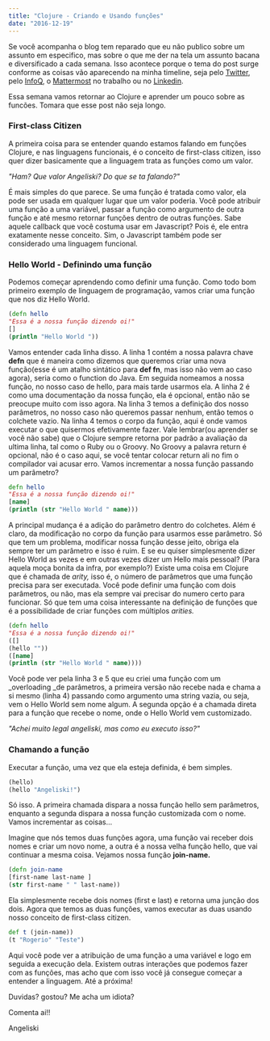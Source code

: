 ```yaml
---
title: "Clojure - Criando e Usando funções"
date: "2016-12-19"
---
```


Se você acompanha o blog tem reparado que eu não publico sobre um assunto em especifico, mas sobre o que me der na tela um assunto bacana e diversificado a cada semana. Isso acontece porque o tema do post surge conforme as coisas vão aparecendo na minha timeline, seja pelo [Twitter](https://twitter.com/), pelo [InfoQ](https://www.infoq.com/), o [Mattermost](https://about.mattermost.com/) no trabalho ou no [Linkedin](https://www.linkedin.com/).

Essa semana vamos retornar ao Clojure e aprender um pouco sobre as funcões. Tomara que esse post não seja longo.

### First-class Citizen

A primeira coisa para se entender quando estamos falando em funções Clojure, e nas linguagens funcionais, é o conceito de first-class citizen, isso quer dizer basicamente que a linguagem trata as funções como um valor.

_"Ham? Que valor Angeliski? Do que se ta falando?"_

É mais simples do que parece. Se uma função é tratada como valor, ela pode ser usada em qualquer lugar que um valor poderia. Você pode atribuir uma função a uma variável, passar a função como argumento de outra função e até mesmo retornar funções dentro de outras funções. Sabe aquele callback que você costuma usar em Javascript? Pois é, ele entra exatamente nesse conceito. Sim, o Javascript também pode ser considerado uma linguagem funcional.

### Hello World - Definindo uma função

Podemos começar aprendendo como definir uma função. Como todo bom primeiro exemplo de linguagem de programação, vamos criar uma função que nos diz Hello World. 

```clojure
(defn hello
"Essa é a nossa função dizendo oi!"
[]
(println "Hello World "))
``` 

Vamos entender cada linha disso. A linha 1 contém a nossa palavra chave **defn** que é maneira como dizemos que queremos criar uma nova função(esse é um atalho sintático para **def fn**, mas isso não vem ao caso agora), seria como o function do Java. Em seguida nomeamos a nossa função, no nosso caso de hello, para mais tarde usarmos ela. A linha 2 é como uma documentação da nossa função, ela é opcional, então não se preocupe muito com isso agora. Na linha 3 temos a definição dos nosso parâmetros, no nosso caso não queremos passar nenhum, então temos o colchete vazio. Na linha 4 temos o corpo da função, aqui é onde vamos executar o que quisermos efetivamente fazer. Vale lembrar(ou aprender se você não sabe) que o Clojure sempre retorna por padrão a avaliação da ultima linha, tal como o Ruby ou o Groovy. No Groovy a palavra return é opcional, não é o caso aqui, se você tentar colocar return ali no fim o compilador vai acusar erro. Vamos incrementar a nossa função passando um parâmetro?
```clojure
defn hello
"Essa é a nossa função dizendo oi!"
[name]
(println (str "Hello World " name)))
```

A principal mudança é a adição do parâmetro dentro do colchetes. Além é claro, da modificação no corpo da função para usarmos esse parâmetro. Só que tem um problema, modificar nossa função desse jeito, obriga ela sempre ter um parâmetro e isso é ruim. E se eu quiser simplesmente dizer Hello World as vezes e em outras vezes dizer um Hello mais pessoal? (Para aquela moça bonita da infra, por exemplo?) Existe uma coisa em Clojure que é chamada de _arity,_ isso é, o número de parâmetros que uma função precisa para ser executada. Você pode definir uma função com dois parâmetros, ou não, mas ela sempre vai precisar do numero certo para funcionar. Só que tem uma coisa interessante na definição de funções que é a possibilidade de criar funções com múltiplos _arities._ 

```clojure
(defn hello
"Essa é a nossa função dizendo oi!"
([]
(hello ""))
([name]
(println (str "Hello World " name))))
```
Você pode ver pela linha 3 e 5 que eu criei uma função com um _overloading _de parâmetros, a primeira versão não recebe nada e chama a si mesmo (linha 4) passando como argumento uma string vazia, ou seja, vem o Hello World sem nome algum. A segunda opção é a chamada direta para a função que recebe o nome, onde o Hello World vem customizado.

_"Achei muito legal angeliski, mas como eu executo isso?"_

### Chamando a função

Executar a função, uma vez que ela esteja definida, é bem simples. 
```clojure
(hello)
(hello "Angeliski!")
```

Só isso. A primeira chamada dispara a nossa função hello sem parâmetros, enquanto a segunda dispara a nossa função customizada com o nome. Vamos incrementar as coisas...

Imagine que nós temos duas funções agora, uma função vai receber dois nomes e criar um novo nome, a outra é a nossa velha função hello, que vai continuar a mesma coisa. Vejamos nossa função **join-name.** 

```clojure
(defn join-name
[first-name last-name ]
(str first-name " " last-name))
```
Ela simplesmente recebe dois nomes (first e last) e retorna uma junção dos dois. Agora que temos as duas funções, vamos executar as duas usando nosso conceito de first-class citizen. 

```clojure
def t (join-name))
(t "Rogerio" "Teste")
```

 Aqui você pode ver a atribuição de uma função a uma variável e logo em seguida a execução dela. Existem outras interações que podemos fazer com as funções, mas acho que com isso você já consegue começar a entender a linguagem. Até a próxima!

Duvidas? gostou? Me acha um idiota?

Comenta ai!!

Angeliski
